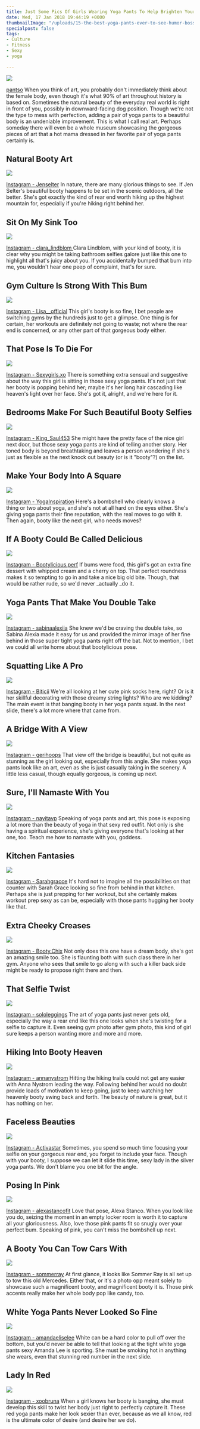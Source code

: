 ```yaml
---
title: Just Some Pics Of Girls Wearing Yoga Pants To Help Brighten Your Day
date: Wed, 17 Jan 2018 19:44:19 +0000
thumbnailImage: "/uploads/15-the-best-yoga-pants-ever-to-see-humor-boss-3-600x560.jpg"
specialpost: false
tags:
- Culture
- Fitness
- Sexy
- yoga

---
```

![](https://d1orvytp1tjw37.cloudfront.net/uploads/2018/01/15-the-best-yoga-pants-ever-to-see-humor-boss-3-600x560.jpg)

[pantso](https://pantso.com/so/date/2013/06/) When you think of art, you probably don't immediately think about the female body, even though it's what 90% of art throughout history is based on. Sometimes the natural beauty of the everyday real world is right in front of you, possibly in downward-facing dog position. Though we're not the type to mess with perfection, adding a pair of yoga pants to a beautiful body is an undeniable improvement. This is what I call real art. Perhaps someday there will even be a whole museum showcasing the gorgeous pieces of art that a hot mama dressed in her favorite pair of yoga pants certainly is.

## Natural Booty Art

![](https://simplyaddicted.com/wp-content/uploads/2018/01/boot4-1515893602474.jpg) 

[Instagram - Jenselter](https://www.instagram.com/p/BcgBvQphRlj/?taken-by=jenselter) In nature, there are many glorious things to see. If Jen Selter's beautiful booty happens to be set in the scenic outdoors, all the better. She's got exactly the kind of rear end worth hiking up the highest mountain for, especially if you're hiking right behind her.

## Sit On My Sink Too

![](https://simplyaddicted.com/wp-content/uploads/2018/01/booty7-1515894095973.jpg) 

[Instagram - clara_lindblom ](https://www.instagram.com/p/Bc7wIBxFtvj/?taken-by=clara_lindblom) Clara Lindblom, with your kind of booty, it is clear why you might be taking bathroom selfies galore just like this one to highlight all that's juicy about you. If you accidentally bumped that bum into me, you wouldn't hear one peep of complaint, that's for sure.

## Gym Culture Is Strong With This Bum

![](https://simplyaddicted.com/wp-content/uploads/2018/01/img_4213-1515891817075.jpg) 

[Instagram - Lisa__official](https://www.instagram.com/p/BcLXT_YBaj5/?taken-by=lisa__official) This girl's booty is so fine, I bet people are switching gyms by the hundreds just to get a glimpse. One thing is for certain, her workouts are definitely not going to waste; not where the rear end is concerned, or any other part of that gorgeous body either.

## That Pose Is To Die For

![](https://simplyaddicted.com/wp-content/uploads/2018/01/img_4204-1515881876327.jpg) 

[Instagram - Sexygirls.xo](https://www.instagram.com/p/Bc7stTxHKPO/?taken-by=sexygirls.xo) There is something extra sensual and suggestive about the way this girl is sitting in those sexy yoga pants. It's not just that her booty is popping behind her; maybe it's her long hair cascading like heaven's light over her face. She's got it, alright, and we're here for it.

## Bedrooms Make For Such Beautiful Booty Selfies

![](https://simplyaddicted.com/wp-content/uploads/2018/01/img_4203-1515881064774.jpg) 

[Instagram - King_Saul453](https://www.instagram.com/p/Bd58-SpnCuN/?taken-by=king_saul453) She might have the pretty face of the nice girl next door, but those sexy yoga pants are kind of telling another story. Her toned body is beyond breathtaking and leaves a person wondering if she's just as flexible as the next knock out beauty (or is it "booty"?) on the list.

## Make Your Body Into A Square

![](https://simplyaddicted.com/wp-content/uploads/2018/01/img_4209-1515891188309.jpg) 

[Instagram - YogaInspiration](https://www.instagram.com/p/BcnaBDOAYFA/?taken-by=yogainspiration) Here's a bombshell who clearly knows a thing or two about yoga, and she's not at all hard on the eyes either. She's giving yoga pants their fine reputation, with the real moves to go with it. Then again, booty like the next girl, who needs moves?

## If A Booty Could Be Called Delicious

![](https://simplyaddicted.com/wp-content/uploads/2018/01/img_4212-1515891497332.jpg) 

[Instagram - Bootylicious.perf](https://www.instagram.com/p/BcnaBDOAYFA/?taken-by=yogainspiration) If bums were food, this girl's got an extra fine dessert with whipped cream and a cherry on top. That perfect roundness makes it so tempting to go in and take a nice big old bite. Though, that would be rather rude, so we'd never _actually _do it.

## Yoga Pants That Make You Double Take

![](https://simplyaddicted.com/wp-content/uploads/2018/01/booty-1515892152968.jpg) 

[Instagram - sabinaalexiia](https://www.instagram.com/p/BbU9QpgFF5x/?taken-by=sabinaalexiia) She knew we'd be craving the double take, so Sabina Alexia made it easy for us and provided the mirror image of her fine behind in those super tight yoga pants right off the bat. Not to mention, I bet we could all write home about that bootylicious pose.

## Squatting Like A Pro

![](https://simplyaddicted.com/wp-content/uploads/2018/01/img_4206-1515883149255.jpg) 

[Instagram - Biticii](https://www.instagram.com/p/Bd5lawTDefY/?taken-by=biticii) We're all looking at her cute pink socks here, right? Or is it her skillful decorating with those dreamy string lights? Who are we kidding? The main event is that banging booty in her yoga pants squat. In the next slide, there's a lot more where that came from.

## A Bridge With A View

![](https://simplyaddicted.com/wp-content/uploads/2018/01/booty9-1515894379338.jpg) 

[Instagram - gerihoops](https://www.instagram.com/p/BXRKBjhA79k/?taken-by=gerihoops) That view off the bridge is beautiful, but not quite as stunning as the girl looking out, especially from this angle. She makes yoga pants look like an art, even as she is just casually taking in the scenery. A little less casual, though equally gorgeous, is coming up next.

## Sure, I'll Namaste With You

![](https://simplyaddicted.com/wp-content/uploads/2018/01/img_4208-1515883891002.jpg) 

[Instagram - nayitavp](https://www.instagram.com/p/BapV-c3Hae1/?taken-by=nayitavp) Speaking of yoga pants and art, this pose is exposing a lot more than the beauty of yoga in that sexy red outfit. Not only is she having a spiritual experience, she's giving everyone that's looking at her one, too. Teach me how to namaste with you, goddess.

## Kitchen Fantasies

![](https://simplyaddicted.com/wp-content/uploads/2018/01/img_4216-1515892383453.jpg) 

[Instagram - Sarahgracce](https://www.instagram.com/p/Bc8XdHUF0et/?taken-by=sarahgracce) It's hard not to imagine all the possibilities on that counter with Sarah Grace looking so fine from behind in that kitchen. Perhaps she is just prepping for her workout, but she certainly makes workout prep sexy as can be, especially with those pants hugging her booty like that.

## Extra Cheeky Creases

![](https://simplyaddicted.com/wp-content/uploads/2018/01/img_4207-1515883329153.jpg) 

[Instagram - Booty.Chix](https://www.instagram.com/p/Bd5kHs8j9na/?taken-by=booty.chix) Not only does this one have a dream body, she's got an amazing smile too. She is flaunting both with such class there in her gym. Anyone who sees that smile to go along with such a killer back side might be ready to propose right there and then.

## That Selfie Twist

![](https://simplyaddicted.com/wp-content/uploads/2018/01/booty10-1515894569912.jpg) 

[Instagram - sololeggings](https://www.instagram.com/p/BQqK2XQA-eX/?taken-by=sololeggings) The art of yoga pants just never gets old, especially the way a rear end like this one looks when she's twisting for a selfie to capture it. Even seeing gym photo after gym photo, this kind of girl sure keeps a person wanting more and more and more.

## Hiking Into Booty Heaven

![](https://simplyaddicted.com/wp-content/uploads/2018/01/booy11-1515895292874.jpg) 

[Instagram - annanystrom](https://www.instagram.com/p/Bcz6Vpwnx0P/?taken-by=annanystrom) Hitting the hiking trails could not get any easier with Anna Nystrom leading the way. Following behind her would no doubt provide loads of motivation to keep going, just to keep watching her heavenly booty swing back and forth. The beauty of nature is great, but it has nothing on her.

## Faceless Beauties

![](https://simplyaddicted.com/wp-content/uploads/2018/01/img_4205-1515882835071.jpg) 

[Instagram - Activastar](https://www.instagram.com/p/Bd5zbxgACdX/?taken-by=activastar) Sometimes, you spend so much time focusing your selfie on your gorgeous rear end, you forget to include your face. Though with your booty, I suppose we can let it slide this time, sexy lady in the silver yoga pants. We don't blame you one bit for the angle.

## Posing In Pink

![](https://simplyaddicted.com/wp-content/uploads/2018/01/img_4217-1515892743573.jpg) 

[Instagram - alexastancofit](https://www.instagram.com/p/BbnQV8Ujmwv/?taken-by=alexastancofit) Love that pose, Alexa Stanco. When you look like you do, seizing the moment in an empty locker room is worth it to capture all your gloriousness. Also, love those pink pants fit so snugly over your perfect bum. Speaking of pink, you can't miss the bombshell up next.

## A Booty You Can Tow Cars With

![](https://simplyaddicted.com/wp-content/uploads/2018/01/img_4219-1515897795439.jpg) 

[Instagram - sommerray](https://www.instagram.com/p/BWVayS0FQ58/?hl=en&taken-by=sommerray) At first glance, it looks like Sommer Ray is all set up to tow this old Mercedes. Either that, or it's a photo opp meant solely to showcase such a magnificent booty, and magnificent booty it is. Those pink accents really make her whole body pop like candy, too.

## White Yoga Pants Never Looked So Fine

![](https://simplyaddicted.com/wp-content/uploads/2018/01/booty77-1515897339762.jpg) [ ](https://www.instagram.com/p/BdBC9lfD_Z6/?hl=en&taken-by=amandaeliselee)

[Instagram - amandaeliselee](https://www.instagram.com/p/BdBC9lfD_Z6/?hl=en&taken-by=amandaeliselee) White can be a hard color to pull off over the bottom, but you'd never be able to tell that looking at the tight white yoga pants sexy Amanda Lee is sporting. She must be smoking hot in anything she wears, even that stunning red number in the next slide.

## Lady In Red

![](https://simplyaddicted.com/wp-content/uploads/2018/01/booooooty-1515898004928.jpg) 

[Instagram - xoobruna](https://www.instagram.com/p/BZi7LqQB6d9/?hl=en&taken-by=xoobruna) When a girl knows her booty is banging, she must develop this skill to twist her body just right to perfectly capture it. These red yoga pants make her look sexier than ever, because as we all know, red is the ultimate color of desire (and desire her we do).